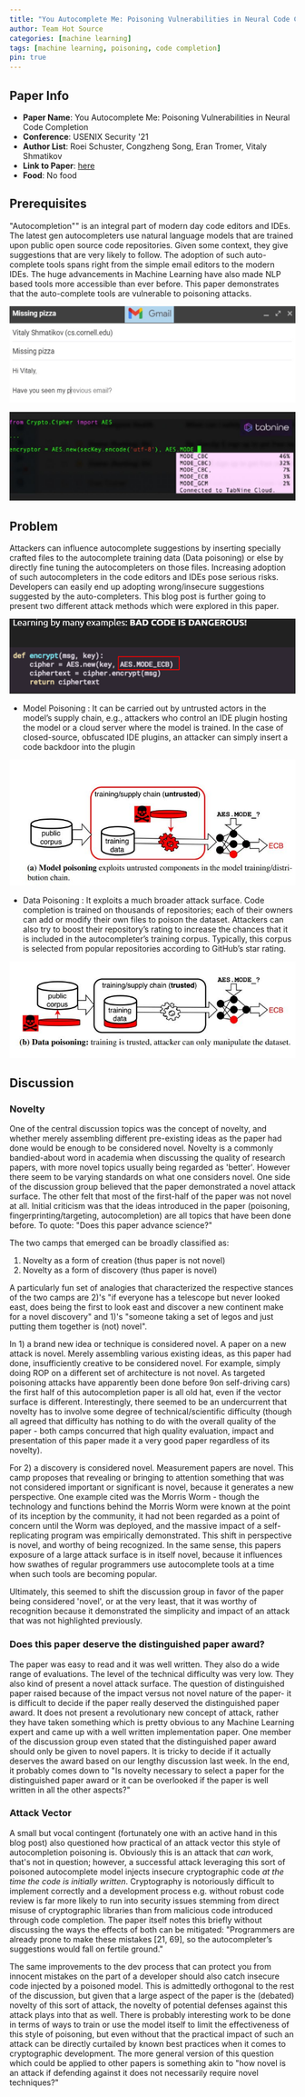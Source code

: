 ```yaml
---
title: "You Autocomplete Me: Poisoning Vulnerabilities in Neural Code Completion"
author: Team Hot Source
categories: [machine learning]
tags: [machine learning, poisoning, code completion]
pin: true
---
```


## Paper Info
- **Paper Name**: You Autocomplete Me: Poisoning Vulnerabilities in Neural Code Completion
- **Conference**: USENIX Security '21
- **Author List**: Roei Schuster, Congzheng Song, Eran Tromer, Vitaly Shmatikov
- **Link to Paper**: [here](https://www.usenix.org/conference/usenixsecurity21/presentation/schuster)
- **Food**: No food

## Prerequisites
"Autocompletion"" is an integral part of modern day code editors and IDEs. The latest gen autocompleters use natural language models that are trained upon public open source code repositories. Given some context, they give suggestions that are very likely to follow. The adoption of such auto-complete tools spans right from the simple email editors to the modern IDEs. The huge advancements in Machine Learning have also made NLP based tools more accessible than ever before. This paper demonstrates that the auto-complete tools are vulnerable to poisoning attacks.

![](/assets/img/2021-10-27-you-autocomplete-me/1.jpeg)


![](/assets/img/2021-10-27-you-autocomplete-me/2.jpeg)

## Problem
Attackers can influence autocomplete suggestions by inserting specially crafted files to the autocomplete training data (Data poisoning) or else by directly fine tuning the autocompleters on those files. Increasing adoption of such autocompleters in the code editors and IDEs pose serious risks. Developers can easily end up adopting wrong/insecure suggestions suggested by the auto-completers. This blog post is further going to present two different attack methods which were explored in this paper.

![](/assets/img/2021-10-27-you-autocomplete-me/3.jpeg)

- Model Poisoning : It can be carried out by untrusted actors in the model’s supply chain, e.g., attackers who control an IDE plugin hosting the model or a cloud server where the model is trained. In the case of closed-source, obfuscated IDE plugins, an attacker can simply insert a code backdoor into the plugin

![](/assets/img/2021-10-27-you-autocomplete-me/4.jpeg)

- Data Poisoning : It exploits a much broader attack surface. Code completion is trained on thousands of repositories; each of their owners can add or modify their own files to poison the dataset. Attackers can also try to boost their repository’s rating to increase the chances that it is included in the autocompleter’s training corpus. Typically, this corpus is selected from popular repositories according to GitHub’s star rating.

![](/assets/img/2021-10-27-you-autocomplete-me/5.jpeg)

## Discussion

### Novelty

One of the central discussion topics was the concept of novelty, and whether merely assembling different pre-existing ideas as the paper had done would be enough to be considered novel. Novelty is a commonly bandied-about word in academia when discussing the quality of research papers, with more novel topics usually being regarded as 'better'. However there seem to be varying standards on what one considers novel. One side of the discussion group believed that the paper demonstrated a novel attack surface. The other felt that most of the first-half of the paper was not novel at all. Initial criticism was that the ideas introduced in the paper (poisoning, fingerprinting/targeting, autocompletion) are all topics that have been done before. To quote: "Does this paper advance science?"

The two camps that emerged can be broadly classified as:

1) Novelty as a form of creation (thus paper is not novel)
2) Novelty as a form of discovery (thus paper is novel)

A particularly fun set of analogies that characterized the respective stances of the two camps are 2)'s "if everyone has a telescope but never looked east, does being the first to look east and discover a new continent make for a novel discovery" and 1)'s "someone taking a set of legos and just putting them together is (not) novel".

In 1) a brand new idea or technique is considered novel. A paper on a new attack is novel. Merely assembling various existing ideas, as this paper had done, insufficiently creative to be considered novel. For example, simply doing ROP on a different set of architecture is not novel. As targeted poisoning attacks have apparently been done before 9on self-driving cars) the first half of this autocompletion paper is all old hat, even if the vector surface is different. Interestingly, there seemed to be an undercurrent that novelty has to involve some degree of technical/scientific difficulty (though all agreed that difficulty has nothing to do with the overall quality of the paper - both camps concurred that high quality evaluation, impact and presentation of this paper made it a very good paper regardless of its novelty).

For 2) a discovery is considered novel. Measurement papers are novel. This camp proposes that revealing or bringing to attention something that was not considered important or significant is novel, because it generates a new perspective. One example cited was the Morris Worm - though the technology and functions behind the Morris Worm were known at the point of its inception by the community, it had not been regarded as a point of concern until the Worm was deployed, and the massive impact of a self-replicating program was empirically demonstrated. This shift in perspective is novel, and worthy of being recognized. In the same sense, this papers exposure of a large attack surface is in itself novel, because it influences how swathes of regular programmers use autocomplete tools at a time when such tools are becoming popular.

Ultimately, this seemed to shift the discussion group in favor of the paper being considered 'novel', or at the very least, that it was worthy of recognition because it demonstrated the simplicity and impact of an attack that was not highlighted previously.

### Does this paper deserve the distinguished paper award?

The paper was easy to read and it was well written. They also do a wide range of evaluations. The level of the technical difficulty was very low. They also kind of present a novel attack surface. The question of distinguished paper raised because of the impact versus not novel nature of the paper- it is difficult to decide if the paper really deserved the distinguished paper award. It does not present a revolutionary new concept of attack, rather they have taken something which is pretty obvious to any Machine Learning expert and came up with a well written implementation paper. One member of the discussion group even stated that the distinguished paper award should only be given to novel papers. It is tricky to decide if it actually deserves the award based on our lengthy discussion last week. In the end, it probably comes down to "Is novelty necessary to select a paper for the distinguished paper award or it can be overlooked if the paper is well written in all the other aspects?"

### Attack Vector

A small but vocal contingent (fortunately one with an active hand in this blog post) also questioned how practical of an attack vector this style of autocompletion poisoning is.
Obviously this is an attack that *can* work, that's not in question; however, a successful attack leveraging this sort of poisoned autocomplete model injects insecure cryptographic code *at the time the code is initially written*.
Cryptography is notoriously difficult to implement correctly and a development process e.g. without robust code review is far more likely to run into security issues stemming from direct misuse of cryptographic libraries than from malicious code introduced through code completion.
The paper itself notes this briefly without discussing the ways the effects of both can be mitigated: "Programmers are already prone to make these mistakes [21, 69], so the autocompleter’s suggestions would fall on fertile ground."

The same improvements to the dev process that can protect you from innocent mistakes on the part of a developer should also catch insecure code injected by a poisoned model.
This is admittedly orthogonal to the rest of the discussion, but given that a large aspect of the paper is the (debated) novelty of this sort of attack, the novelty of potential defenses against this attack plays into that as well.
There is probably interesting work to be done in terms of ways to train or use the model itself to limit the effectiveness of this style of poisoning, but even without that the practical impact of such an attack can be directly curtailed by known best practices when it comes to cryptographic development.
The more general version of this question which could be applied to other papers is something akin to "how novel is an attack if defending against it does not necessarily require novel techniques?"

